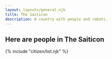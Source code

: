 ```yaml
---
layout: layouts/general.njk
title: The Saiticon
description: A country with people and robots.
---
```


## Here are people in The Saiticon

{% include "citizen/list.njk" %}
